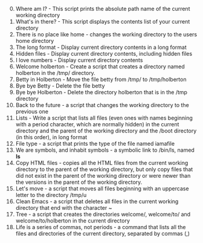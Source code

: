 0. Where am I? - This script prints the absolute path name of the current working directory 
1. What's in there? - This script displays the contents list of your current directory
2. There is no place like home - changes the working directory to the users home directory
3. The long format - Display current directory contents in a long format
4. Hidden files - Display current directory contents, including hidden files
5. I love numbers - Display current directory contents
6. Welcome holberton - Create a script that creates a directory named holberton in the /tmp/ directory.
7. Betty in Holberton - Move the file betty from /tmp/ to /tmp/holberton
8. Bye bye Betty - Delete the file betty
9. Bye bye Holberton - Delete the directory holberton that is in the /tmp directory
10. Back to the future - a script that changes the working directory to the previous one
11. Lists - Write a script that lists all files (even ones with names beginning with a period character, which are normally hidden) in the current directory and the parent of the working directory and the /boot directory (in this order), in long format
12. File type - a script that prints the type of the file named iamafile
13. We are symbols, and inhabit symbols - a symbolic link to /bin/ls, named __ls__
14. Copy HTML files - copies all the HTML files from the current working directory to the parent of the working directory, but only copy files that did not exist in the parent of the working directory or were newer than the versions in the parent of the working directory.
15. Let's move - a script that moves all files beginning with an uppercase letter to the directory /tmp/u
16. Clean Emacs - a script that deletes all files in the current working directory that end with the character ~
17. Tree - a script that creates the directories welcome/, welcome/to/ and welcome/to/holberton in the current directory
18. Life is a series of commas, not periods - a command that lists all the files and directories of the current directory, separated by commas (,) 
